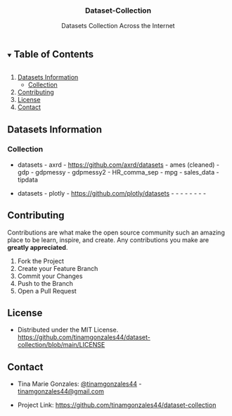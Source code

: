 <h3 align="center">Dataset-Collection</h3>

  <p align="center">
    Datasets Collection Across the Internet
    <br />
  </p>




<!-- TABLE OF CONTENTS -->
<details open="open">
  <summary><h2 style="display: inline-block">Table of Contents</h2></summary>
  <ol>
    <li>
      <a href="#dataset-information">Datasets Information</a>
      <ul>
        <li><a href="#collection">Collection</a></li>
      </ul>
    </li>
    <li><a href="#contributing">Contributing</a></li>
    <li><a href="#license">License</a></li>
    <li><a href="#contact">Contact</a></li>
  </ol>
</details>




<!-- Datasets Information -->
## Datasets Information

### Collection

* datasets - axrd - https://github.com/axrd/datasets
        - ames (cleaned)
        - gdp
        - gdpmessy
        - gdpmessy2
        - HR_comma_sep
        - mpg
        - sales_data
        - tipdata
        
* datasets - plotly - https://github.com/plotly/datasets
        - 
        - 
        - 
        - 
        - 
        - 
        - 
        - 



<!-- CONTRIBUTING -->
## Contributing

Contributions are what make the open source community such an amazing place to be learn, inspire, and create. Any contributions you make are **greatly appreciated**.

1. Fork the Project
2. Create your Feature Branch 
3. Commit your Changes
4. Push to the Branch 
5. Open a Pull Request




<!-- LICENSE -->
## License

* Distributed under the MIT License. https://github.com/tinamgonzales44/dataset-collection/blob/main/LICENSE




<!-- CONTACT -->
## Contact

* Tina Marie Gonzales: [@tinamgonzales44](https://twitter.com/tinamgonzales44) - tinamgonzales44@gmail.com

* Project Link: https://github.com/tinamgonzales44/dataset-collection


